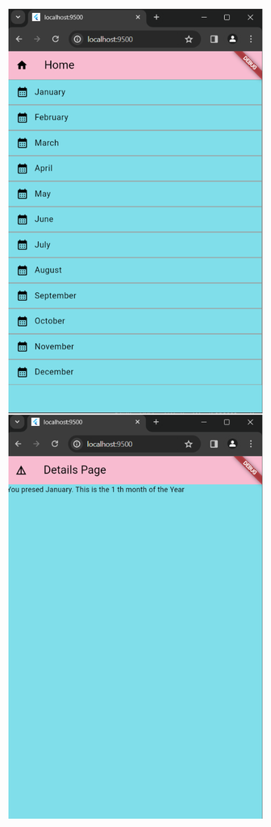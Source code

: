 !['pic'](https://github.com/IqbalMahbub/Flutter_Lab_Work/blob/Two-Screen-Flutter-Application/imag/Screenshot%202024-05-18%20150652.png)
!['pic'](https://github.com/IqbalMahbub/Flutter_Lab_Work/blob/Two-Screen-Flutter-Application/imag/Screenshot%202024-05-18%20150707.png)
